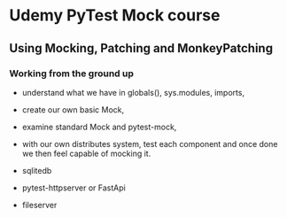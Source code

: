 # Udemy PyTest Mock course

## Using Mocking, Patching and MonkeyPatching

### Working from the ground up

- understand what we have in globals(), sys.modules, imports,
- create our own basic Mock,
- examine standard Mock and pytest-mock,
- with our own distributes system, test each component and once done we then feel capable of mocking it.

- sqlitedb
- pytest-httpserver or FastApi
- fileserver